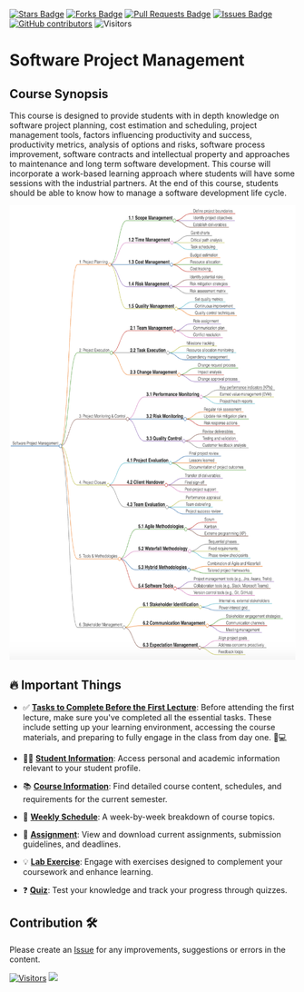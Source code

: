 <a href="https://github.com/drshahizan/project-management/stargazers"><img src="https://img.shields.io/github/stars/drshahizan/project-management" alt="Stars Badge"/></a>
<a href="https://github.com/drshahizan/project-management/network/members"><img src="https://img.shields.io/github/forks/drshahizan/project-management" alt="Forks Badge"/></a>
<a href="https://github.com/drshahizan/project-management/pulls"><img src="https://img.shields.io/github/issues-pr/drshahizan/project-management" alt="Pull Requests Badge"/></a>
<a href="https://github.com/drshahizan/project-management"><img src="https://img.shields.io/github/issues/drshahizan/project-management" alt="Issues Badge"/></a>
<a href="https://github.com/drshahizan/project-management/graphs/contributors"><img alt="GitHub contributors" src="https://img.shields.io/github/contributors/drshahizan/project-management?color=2b9348"></a>
![Visitors](https://api.visitorbadge.io/api/visitors?path=https%3A%2F%2Fgithub.com%2Fdrshahizan%2Fproject-management&labelColor=%23d9e3f0&countColor=%23697689&style=flat)

# Software Project Management

## Course Synopsis
This course is designed to provide students with in depth knowledge on software
project planning, cost estimation and scheduling, project management tools,
factors influencing productivity and success, productivity metrics, analysis of
options and risks, software process improvement, software contracts and
intellectual property and approaches to maintenance and long term software
development. This course will incorporate a work-based learning approach where
students will have some sessions with the industrial partners. At the end of this
course, students should be able to know how to manage a software development
life cycle.

<p align="center">
  <a href="https://drshahizan.github.io/spm/PSM_overall.html" target="_blank">
    <img src="/images/SPM.png" height="800" />
  </a>
</p>

## 🔥 Important Things

- ✅ **[Tasks to Complete Before the First Lecture](./materials/tasks.md)**:
Before attending the first lecture, make sure you've completed all the essential tasks. These include setting up your learning environment, accessing the course materials, and preparing to fully engage in the class from day one. 📝💻

- 🧑‍🎓 **[Student Information](profile/readme.md)**: Access personal and academic information relevant to your student profile.
  
- 📚 **[Course Information](./images/CI%20-%20SCSJ2363_Software_Project_Management.pdf)**: Find detailed course content, schedules, and requirements for the current semester.

- 📅 **[Weekly Schedule](./materials/schedule.md)**: A week-by-week breakdown of course topics.

- 📝 **[Assignment](./assignment)**: View and download current assignments, submission guidelines, and deadlines.
  
- 💡 **[Lab Exercise](./lab)**: Engage with exercises designed to complement your coursework and enhance learning.

- ❓ **[Quiz](./quiz)**: Test your knowledge and track your progress through quizzes.



## Contribution 🛠️
Please create an [Issue](https://github.com/drshahizan/project-management/issues) for any improvements, suggestions or errors in the content.

[![Visitors](https://api.visitorbadge.io/api/visitors?path=https%3A%2F%2Fgithub.com%2Fdrshahizan&labelColor=%23697689&countColor=%23555555&style=plastic)](https://visitorbadge.io/status?path=https%3A%2F%2Fgithub.com%2Fdrshahizan)
![](https://hit.yhype.me/github/profile?user_id=81284918)
